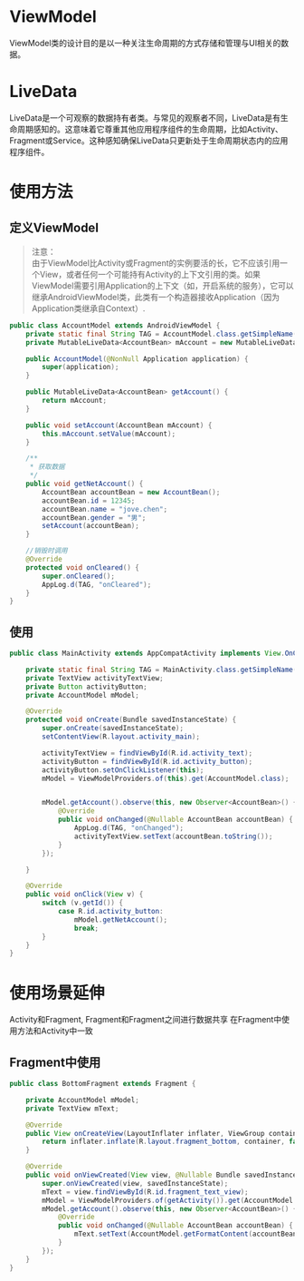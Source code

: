 # ViewModel
ViewModel类的设计目的是以一种关注生命周期的方式存储和管理与UI相关的数据。 
# LiveData
LiveData是一个可观察的数据持有者类。与常见的观察者不同，LiveData是有生命周期感知的。这意味着它尊重其他应用程序组件的生命周期，比如Activity、Fragment或Service。这种感知确保LiveData只更新处于生命周期状态内的应用程序组件。
# 使用方法
## 定义ViewModel
> 注意：  
> 由于ViewModel比Activity或Fragment的实例要活的长，它不应该引用一个View，或者任何一个可能持有Activity的上下文引用的类。如果ViewModel需要引用Application的上下文（如，开启系统的服务），它可以继承AndroidViewModel类，此类有一个构造器接收Application（因为Application类继承自Context）.
```java
public class AccountModel extends AndroidViewModel {
    private static final String TAG = AccountModel.class.getSimpleName();
    private MutableLiveData<AccountBean> mAccount = new MutableLiveData<>();

    public AccountModel(@NonNull Application application) {
        super(application);
    }

    public MutableLiveData<AccountBean> getAccount() {
        return mAccount;
    }

    public void setAccount(AccountBean mAccount) {
        this.mAccount.setValue(mAccount);
    }

    /**
     * 获取数据
     */
    public void getNetAccount() {
        AccountBean accountBean = new AccountBean();
        accountBean.id = 12345;
        accountBean.name = "jove.chen";
        accountBean.gender = "男";
        setAccount(accountBean);
    }

    //销毁时调用
    @Override
    protected void onCleared() {
        super.onCleared();
        AppLog.d(TAG, "onCleared");
    }
}
```
## 使用
```java
public class MainActivity extends AppCompatActivity implements View.OnClickListener{

    private static final String TAG = MainActivity.class.getSimpleName();
    private TextView activityTextView;
    private Button activityButton;
    private AccountModel mModel;

    @Override
    protected void onCreate(Bundle savedInstanceState) {
        super.onCreate(savedInstanceState);
        setContentView(R.layout.activity_main);

        activityTextView = findViewById(R.id.activity_text);
        activityButton = findViewById(R.id.activity_button);
        activityButton.setOnClickListener(this);
        mModel = ViewModelProviders.of(this).get(AccountModel.class);


        mModel.getAccount().observe(this, new Observer<AccountBean>() {
            @Override
            public void onChanged(@Nullable AccountBean accountBean) {
                AppLog.d(TAG, "onChanged");
                activityTextView.setText(accountBean.toString());
            }
        });

    }

    @Override
    public void onClick(View v) {
        switch (v.getId()) {
            case R.id.activity_button:
                mModel.getNetAccount();
                break;
        }
    }
}
```

# 使用场景延伸
Activity和Fragment, Fragment和Fragment之间进行数据共享
在Fragment中使用方法和Activity中一致
## Fragment中使用
```java
public class BottomFragment extends Fragment {

    private AccountModel mModel;
    private TextView mText;

    @Override
    public View onCreateView(LayoutInflater inflater, ViewGroup container, Bundle savedInstanceState) {
        return inflater.inflate(R.layout.fragment_bottom, container, false);
    }

    @Override
    public void onViewCreated(View view, @Nullable Bundle savedInstanceState) {
        super.onViewCreated(view, savedInstanceState);
        mText = view.findViewById(R.id.fragment_text_view);
        mModel = ViewModelProviders.of(getActivity()).get(AccountModel.class);
        mModel.getAccount().observe(this, new Observer<AccountBean>() {
            @Override
            public void onChanged(@Nullable AccountBean accountBean) {
                mText.setText(AccountModel.getFormatContent(accountBean.getName(), accountBean.getPhone(), accountBean.getBlog()));
            }
        });
    }
}
```